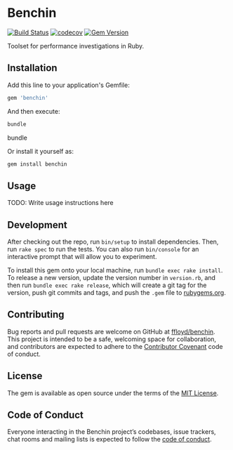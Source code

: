 # Benchin

[![Build Status](https://github.com/ffloyd/benchin/workflows/Build/badge.svg)](https://github.com/ffloyd/benchin/actions)
[![codecov](https://codecov.io/gh/ffloyd/benchin/branch/master/graph/badge.svg)](https://codecov.io/gh/ffloyd/benchin)
[![Gem Version](https://badge.fury.io/rb/benchin.svg)](https://badge.fury.io/rb/benchin)

Toolset for performance investigations in Ruby.

## Installation

Add this line to your application's Gemfile:

```ruby
gem 'benchin'
```

And then execute:

```sh
bundle
```

bundle

Or install it yourself as:

```sh
gem install benchin
```

## Usage

TODO: Write usage instructions here

## Development

After checking out the repo, run `bin/setup` to install dependencies. Then, run `rake spec` to run the tests. You can also run `bin/console` for an interactive prompt that will allow you to experiment.

To install this gem onto your local machine, run `bundle exec rake install`. To release a new version, update the version number in `version.rb`, and then run `bundle exec rake release`, which will create a git tag for the version, push git commits and tags, and push the `.gem` file to [rubygems.org](https://rubygems.org).

## Contributing

Bug reports and pull requests are welcome on GitHub at [ffloyd/benchin](https://github.com/ffloyd/benchin). This project is intended to be a safe, welcoming space for collaboration, and contributors are expected to adhere to the [Contributor Covenant](http://contributor-covenant.org) code of conduct.

## License

The gem is available as open source under the terms of the [MIT License](https://opensource.org/licenses/MIT).

## Code of Conduct

Everyone interacting in the Benchin project’s codebases, issue trackers, chat rooms and mailing lists is expected to follow the [code of conduct](https://github.com/ffloyd/benchin/blob/master/CODE_OF_CONDUCT.md).
